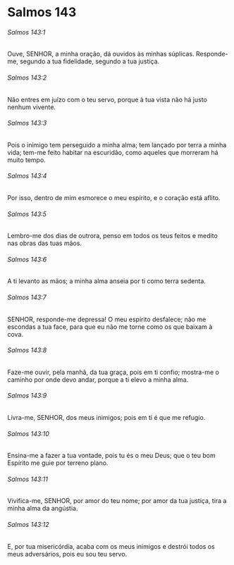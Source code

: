 # Salmos 143

###### Salmos 143:1

Ouve, SENHOR, a minha oração, dá ouvidos às minhas súplicas. Responde-me, segundo a tua fidelidade, segundo a tua justiça.

###### Salmos 143:2

Não entres em juízo com o teu servo, porque à tua vista não há justo nenhum vivente.

###### Salmos 143:3

Pois o inimigo tem perseguido a minha alma; tem lançado por terra a minha vida; tem-me feito habitar na escuridão, como aqueles que morreram há muito tempo.

###### Salmos 143:4

Por isso, dentro de mim esmorece o meu espírito, e o coração está aflito.

###### Salmos 143:5

Lembro-me dos dias de outrora, penso em todos os teus feitos e medito nas obras das tuas mãos.

###### Salmos 143:6

A ti levanto as mãos; a minha alma anseia por ti como terra sedenta.

###### Salmos 143:7

SENHOR, responde-me depressa! O meu espírito desfalece; não me escondas a tua face, para que eu não me torne como os que baixam à cova.

###### Salmos 143:8

Faze-me ouvir, pela manhã, da tua graça, pois em ti confio; mostra-me o caminho por onde devo andar, porque a ti elevo a minha alma.

###### Salmos 143:9

Livra-me, SENHOR, dos meus inimigos; pois em ti é que me refugio.

###### Salmos 143:10

Ensina-me a fazer a tua vontade, pois tu és o meu Deus; que o teu bom Espírito me guie por terreno plano.

###### Salmos 143:11

Vivifica-me, SENHOR, por amor do teu nome; por amor da tua justiça, tira a minha alma da angústia.

###### Salmos 143:12

E, por tua misericórdia, acaba com os meus inimigos e destrói todos os meus adversários, pois eu sou teu servo.

